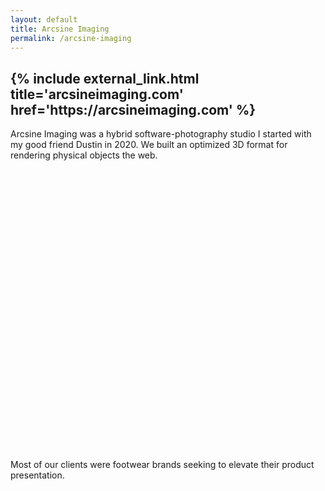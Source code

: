 ```yaml
---
layout: default
title: Arcsine Imaging
permalink: /arcsine-imaging
---
```


<h2 markdown="0">{% include external_link.html title='arcsineimaging.com' href='https://arcsineimaging.com' %}</h2>

Arcsine Imaging was a hybrid software-photography studio I started with my good friend Dustin in 2020. We built an optimized 3D format for
rendering physical objects the web.

<script src="https://cdn.arcsineimaging.com/scripts/2.4.0/sdk.bundle.js"></script>
<div class="card">
  <div style="height: 450px;" arcsine-viewer="post-alley-poster-wallv1_53d5d4797952"></div>
</div>

Most of our clients were footwear brands seeking to elevate their product presentation.